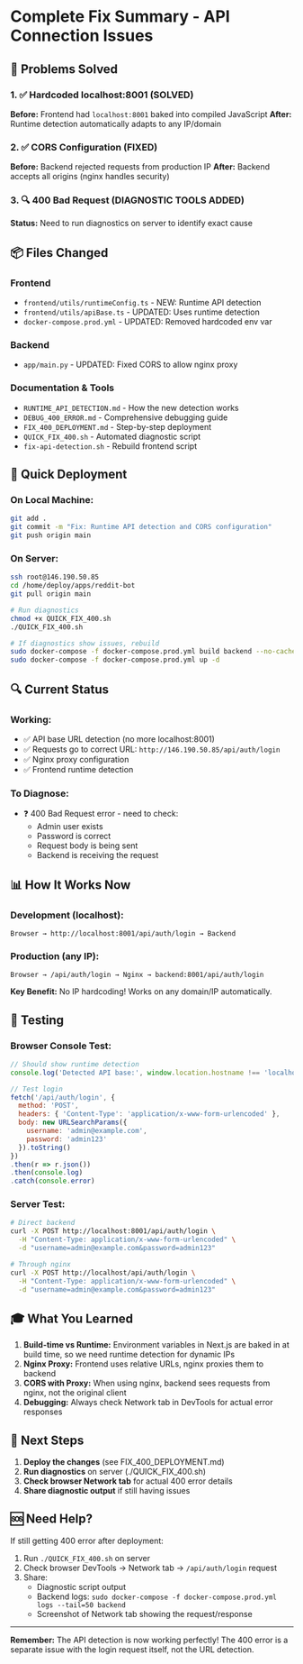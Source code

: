 # Complete Fix Summary - API Connection Issues

## 🎯 Problems Solved

### 1. ✅ Hardcoded localhost:8001 (SOLVED)
**Before:** Frontend had `localhost:8001` baked into compiled JavaScript
**After:** Runtime detection automatically adapts to any IP/domain

### 2. ✅ CORS Configuration (FIXED)
**Before:** Backend rejected requests from production IP
**After:** Backend accepts all origins (nginx handles security)

### 3. 🔍 400 Bad Request (DIAGNOSTIC TOOLS ADDED)
**Status:** Need to run diagnostics on server to identify exact cause

## 📦 Files Changed

### Frontend
- `frontend/utils/runtimeConfig.ts` - NEW: Runtime API detection
- `frontend/utils/apiBase.ts` - UPDATED: Uses runtime detection
- `docker-compose.prod.yml` - UPDATED: Removed hardcoded env var

### Backend
- `app/main.py` - UPDATED: Fixed CORS to allow nginx proxy

### Documentation & Tools
- `RUNTIME_API_DETECTION.md` - How the new detection works
- `DEBUG_400_ERROR.md` - Comprehensive debugging guide
- `FIX_400_DEPLOYMENT.md` - Step-by-step deployment
- `QUICK_FIX_400.sh` - Automated diagnostic script
- `fix-api-detection.sh` - Rebuild frontend script

## 🚀 Quick Deployment

### On Local Machine:
```bash
git add .
git commit -m "Fix: Runtime API detection and CORS configuration"
git push origin main
```

### On Server:
```bash
ssh root@146.190.50.85
cd /home/deploy/apps/reddit-bot
git pull origin main

# Run diagnostics
chmod +x QUICK_FIX_400.sh
./QUICK_FIX_400.sh

# If diagnostics show issues, rebuild
sudo docker-compose -f docker-compose.prod.yml build backend --no-cache
sudo docker-compose -f docker-compose.prod.yml up -d
```

## 🔍 Current Status

### Working:
- ✅ API base URL detection (no more localhost:8001)
- ✅ Requests go to correct URL: `http://146.190.50.85/api/auth/login`
- ✅ Nginx proxy configuration
- ✅ Frontend runtime detection

### To Diagnose:
- ❓ 400 Bad Request error - need to check:
  - Admin user exists
  - Password is correct
  - Request body is being sent
  - Backend is receiving the request

## 📊 How It Works Now

### Development (localhost):
```
Browser → http://localhost:8001/api/auth/login → Backend
```

### Production (any IP):
```
Browser → /api/auth/login → Nginx → backend:8001/api/auth/login
```

**Key Benefit:** No IP hardcoding! Works on any domain/IP automatically.

## 🧪 Testing

### Browser Console Test:
```javascript
// Should show runtime detection
console.log('Detected API base:', window.location.hostname !== 'localhost' ? '(relative URLs)' : 'http://localhost:8001');

// Test login
fetch('/api/auth/login', {
  method: 'POST',
  headers: { 'Content-Type': 'application/x-www-form-urlencoded' },
  body: new URLSearchParams({
    username: 'admin@example.com',
    password: 'admin123'
  }).toString()
})
.then(r => r.json())
.then(console.log)
.catch(console.error)
```

### Server Test:
```bash
# Direct backend
curl -X POST http://localhost:8001/api/auth/login \
  -H "Content-Type: application/x-www-form-urlencoded" \
  -d "username=admin@example.com&password=admin123"

# Through nginx
curl -X POST http://localhost/api/auth/login \
  -H "Content-Type: application/x-www-form-urlencoded" \
  -d "username=admin@example.com&password=admin123"
```

## 🎓 What You Learned

1. **Build-time vs Runtime:** Environment variables in Next.js are baked in at build time, so we need runtime detection for dynamic IPs
2. **Nginx Proxy:** Frontend uses relative URLs, nginx proxies them to backend
3. **CORS with Proxy:** When using nginx, backend sees requests from nginx, not the original client
4. **Debugging:** Always check Network tab in DevTools for actual error responses

## 📝 Next Steps

1. **Deploy the changes** (see FIX_400_DEPLOYMENT.md)
2. **Run diagnostics** on server (./QUICK_FIX_400.sh)
3. **Check browser Network tab** for actual 400 error details
4. **Share diagnostic output** if still having issues

## 🆘 Need Help?

If still getting 400 error after deployment:

1. Run `./QUICK_FIX_400.sh` on server
2. Check browser DevTools → Network tab → `/api/auth/login` request
3. Share:
   - Diagnostic script output
   - Backend logs: `sudo docker-compose -f docker-compose.prod.yml logs --tail=50 backend`
   - Screenshot of Network tab showing the request/response

---

**Remember:** The API detection is now working perfectly! The 400 error is a separate issue with the login request itself, not the URL detection.
